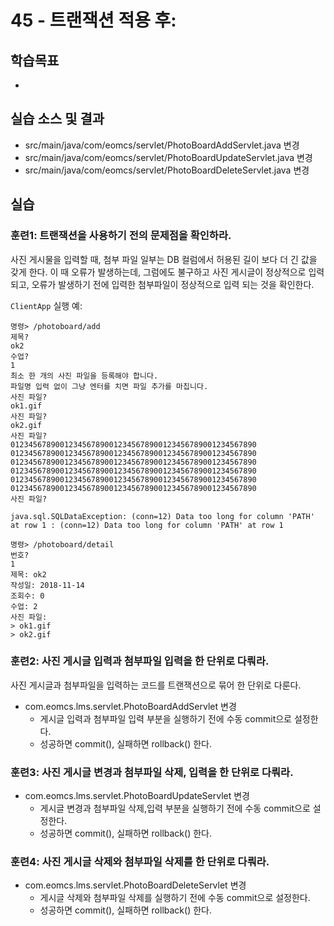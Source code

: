 # 45 - 트랜잭션 적용 후: 

## 학습목표

- 

## 실습 소스 및 결과

- src/main/java/com/eomcs/servlet/PhotoBoardAddServlet.java 변경
- src/main/java/com/eomcs/servlet/PhotoBoardUpdateServlet.java 변경
- src/main/java/com/eomcs/servlet/PhotoBoardDeleteServlet.java 변경

## 실습  

### 훈련1: 트랜잭션을 사용하기 전의 문제점을 확인하라.

사진 게시물을 입력할 때, 
첨부 파일 일부는 DB 컬럼에서 허용된 길이 보다 더 긴 값을 갖게 한다.
이 때 오류가 발생하는데, 그럼에도 불구하고 사진 게시글이 정상적으로 입력되고,
오류가 발생하기 전에 입력한 첨부파일이 정상적으로 입력 되는 것을 확인한다.

`ClientApp` 실행 예:
```
명령> /photoboard/add
제목?
ok2
수업?
1
최소 한 개의 사진 파일을 등록해야 합니다.
파일명 입력 없이 그냥 엔터를 치면 파일 추가를 마칩니다.
사진 파일?
ok1.gif
사진 파일?
ok2.gif
사진 파일?
0123456789001234567890012345678900123456789001234567890
0123456789001234567890012345678900123456789001234567890
0123456789001234567890012345678900123456789001234567890
0123456789001234567890012345678900123456789001234567890
0123456789001234567890012345678900123456789001234567890
0123456789001234567890012345678900123456789001234567890
사진 파일?

java.sql.SQLDataException: (conn=12) Data too long for column 'PATH' at row 1 : (conn=12) Data too long for column 'PATH' at row 1

명령> /photoboard/detail
번호?
1
제목: ok2
작성일: 2018-11-14
조회수: 0
수업: 2
사진 파일:
> ok1.gif
> ok2.gif
```

### 훈련2: 사진 게시글 입력과 첨부파일 입력을 한 단위로 다뤄라. 

사진 게시글과 첨부파일을 입력하는 코드를 트랜잭션으로 묶어 한 단위로 다룬다.

- com.eomcs.lms.servlet.PhotoBoardAddServlet 변경
  - 게시글 입력과 첨부파일 입력 부분을 실행하기 전에 수동 commit으로 설정한다.
  - 성공하면 commit(), 실패하면 rollback() 한다.
  
### 훈련3: 사진 게시글 변경과 첨부파일 삭제, 입력을 한 단위로 다뤄라. 

- com.eomcs.lms.servlet.PhotoBoardUpdateServlet 변경
  - 게시글 변경과 첨부파일 삭제,입력 부분을 실행하기 전에 수동 commit으로 설정한다.
  - 성공하면 commit(), 실패하면 rollback() 한다.

### 훈련4: 사진 게시글 삭제와 첨부파일 삭제를 한 단위로 다뤄라. 

- com.eomcs.lms.servlet.PhotoBoardDeleteServlet 변경
  - 게시글 삭제와 첨부파일 삭제를 실행하기 전에 수동 commit으로 설정한다.
  - 성공하면 commit(), 실패하면 rollback() 한다.
  